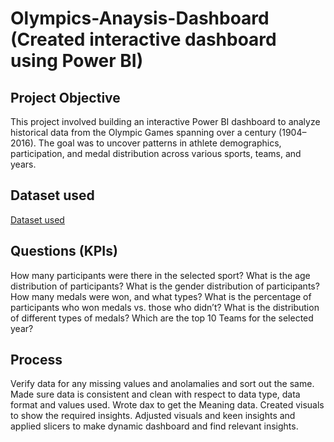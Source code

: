 # Olympics-Anaysis-Dashboard (Created interactive dashboard using Power BI)
## Project Objective
This project involved building an interactive Power BI dashboard to analyze historical data from the Olympic Games spanning over a century (1904–2016). The goal was to uncover patterns in athlete demographics, participation, and medal distribution across various sports, teams, and years.
## Dataset used
<a href= "https://github.com/Bhumika1808/Olympics-anaysis-dashboard/blob/main/dataset_olympics.csv"> Dataset used </a>
## Questions (KPIs)
How many participants were there in the selected sport?
What is the age distribution of participants?
What is the gender distribution of participants?
How many medals were won, and what types?
What is the percentage of participants who won medals vs. those who didn’t?
What is the distribution of different types of medals?
Which are the top 10 Teams for the selected year?
## Process
Verify data for any missing values and anolamalies and sort out the same.
Made sure data is consistent and clean with respect to data type, data format and values used.
Wrote dax to get the Meaning data.
Created visuals to show the required insights.
Adjusted visuals and keen insights and applied slicers to make dynamic dashboard and find relevant insights.
